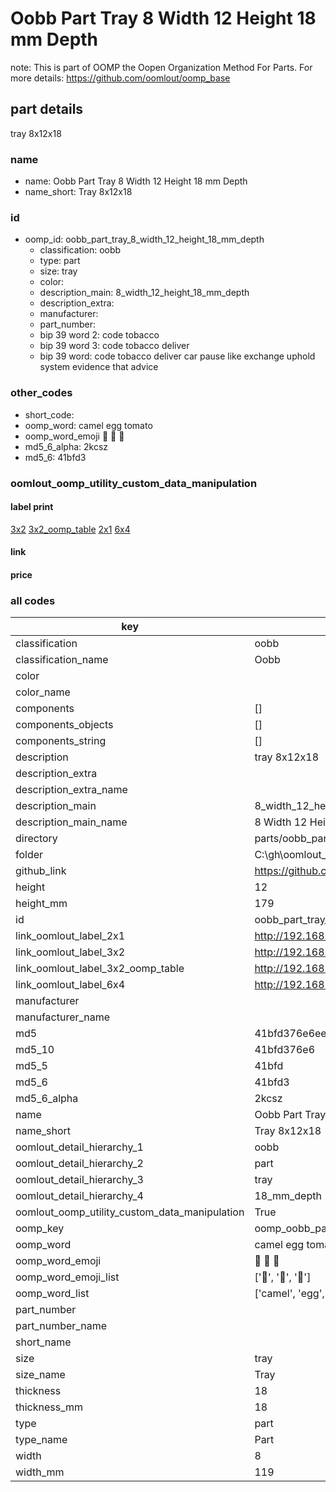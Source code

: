 # Oobb Part Tray 8 Width 12 Height 18 mm Depth  

note: This is part of OOMP the Oopen Organization Method For Parts. For more details: https://github.com/oomlout/oomp_base

##  part details
  



tray 8x12x18



### name
* name: Oobb Part Tray 8 Width 12 Height 18 mm Depth
* name_short: Tray 8x12x18 
### id
* oomp_id: oobb_part_tray_8_width_12_height_18_mm_depth
  * classification: oobb
  * type: part
  * size: tray
  * color: 
  * description_main: 8_width_12_height_18_mm_depth
  * description_extra: 
  * manufacturer: 
  * part_number: 
  * bip 39 word 2: code tobacco
  * bip 39 word 3: code tobacco deliver
  * bip 39 word: code tobacco deliver car pause like exchange uphold system evidence that advice

### other_codes
* short_code: 
* oomp_word: camel egg tomato
* oomp_word_emoji :camel: :egg: :tomato:
* md5_6_alpha: 2kcsz
* md5_6: 41bfd3






### oomlout_oomp_utility_custom_data_manipulation
#### label print
[3x2](http://192.168.1.245:1112/?label=oomp%202kcsz)
[3x2_oomp_table](http://192.168.1.108:1112/?label=oomp%202kcsz)
[2x1](http://192.168.1.242:1112/?label=oomp%202kcsz)
[6x4](http://192.168.1.55:1112/?label=oomp%202kcsz)    

#### link

                              

#### price







### all codes 
| key | value |  
| --- | --- |  
| classification | oobb |  
| classification_name | Oobb |  
| color |  |  
| color_name |  |  
| components | [] |  
| components_objects | [] |  
| components_string | [] |  
| description | tray 8x12x18 |  
| description_extra |  |  
| description_extra_name |  |  
| description_main | 8_width_12_height_18_mm_depth |  
| description_main_name | 8 Width 12 Height 18 mm Depth |  
| directory | parts/oobb_part_tray_8_width_12_height_18_mm_depth |  
| folder | C:\gh\oomlout_oobb_version_4_generated_parts\parts\oobb_part_tray_8_width_12_height_18_mm_depth |  
| github_link | https://github.com/oomlout/oomlout_oomp_part_src/tree/main/parts/oobb_part_tray_8_width_12_height_18_mm_depth |  
| height | 12 |  
| height_mm | 179 |  
| id | oobb_part_tray_8_width_12_height_18_mm_depth |  
| link_oomlout_label_2x1 | http://192.168.1.242:1112/?label=oomp%202kcsz |  
| link_oomlout_label_3x2 | http://192.168.1.245:1112/?label=oomp%202kcsz |  
| link_oomlout_label_3x2_oomp_table | http://192.168.1.108:1112/?label=oomp%202kcsz |  
| link_oomlout_label_6x4 | http://192.168.1.55:1112/?label=oomp%202kcsz |  
| manufacturer |  |  
| manufacturer_name |  |  
| md5 | 41bfd376e6eec9d606d0b2247438c968 |  
| md5_10 | 41bfd376e6 |  
| md5_5 | 41bfd |  
| md5_6 | 41bfd3 |  
| md5_6_alpha | 2kcsz |  
| name | Oobb Part Tray 8 Width 12 Height 18 mm Depth |  
| name_short | Tray 8x12x18  |  
| oomlout_detail_hierarchy_1 | oobb |  
| oomlout_detail_hierarchy_2 | part |  
| oomlout_detail_hierarchy_3 | tray |  
| oomlout_detail_hierarchy_4 | 18_mm_depth |  
| oomlout_oomp_utility_custom_data_manipulation | True |  
| oomp_key | oomp_oobb_part_tray_8_width_12_height_18_mm_depth |  
| oomp_word | camel egg tomato |  
| oomp_word_emoji | :camel: :egg: :tomato: |  
| oomp_word_emoji_list | [':camel:', ':egg:', ':tomato:'] |  
| oomp_word_list | ['camel', 'egg', 'tomato'] |  
| part_number |  |  
| part_number_name |  |  
| short_name |  |  
| size | tray |  
| size_name | Tray |  
| thickness | 18 |  
| thickness_mm | 18 |  
| type | part |  
| type_name | Part |  
| width | 8 |  
| width_mm | 119 |  
